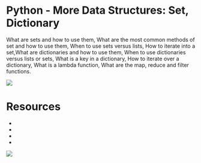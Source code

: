 # Python - More Data Structures: Set, Dictionary

What are sets and how to use them, What are the most common methods of set and how to use them, When to use sets versus lists, How to iterate into a set,What are dictionaries and how to use them, When to use dictionaries versus lists or sets, What is a key in a dictionary, How to iterate over a dictionary, What is a lambda function, What are the map, reduce and filter functions.

![](https://encrypted-tbn0.gstatic.com/images?q=tbn:ANd9GcRRKwOuoKPwX3VxWCCjMAjdq3PaMyFW-Cw4WA&usqp=CAU)

# Resources

*

*

*

*


![](https://files.realpython.com/media/Python-Tricks-Chapter-on-Data-Structures_Watermarked.b5d9d86333c3.jpg)
